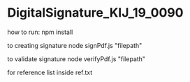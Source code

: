 # DigitalSignature_KIJ_19_0090

how to run:
npm install

to creating signature
node signPdf.js "filepath"

to validate signature
node verifyPdf.js "filepath"

for reference list inside ref.txt
